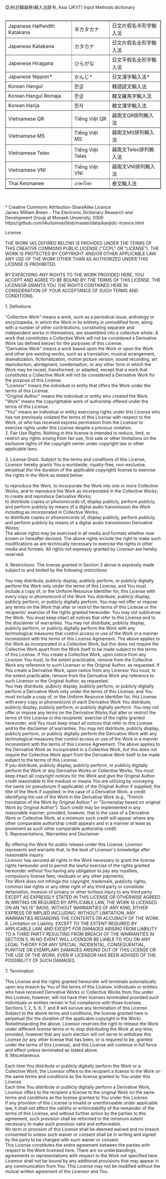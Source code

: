 亞洲(日韓越泰)輸入法辞书, Asia (JKVT) Input Methods dictionary<br><br><table border='1px' cellspacing=0 cellpadding=3><tr><td>Japanese Halfwidth Katakana</td><td>半カタカナ</td><td>日文片假名半形字輸入法</td></tr><tr><td>Japanese Katakana</td><td>カタカナ</td><td>日文片假名全形字輸入法</td></tr><tr><td>Japenese Hiragana</td><td>ひらがな</td><td>日文平假名全形字輸入法</td></tr><tr><td>Japanese Nippon*</td><td>かんじ*</td><td>日文漢字輸入法*</td></tr><tr><td>Korean Hangul </td><td>한글</td><td>韓語諺文輸入法</td></tr><tr><td>Korean Hangul Romaja</td><td>한글 </td><td>韓文羅馬字輸入法</td></tr><tr><td>Korean Hanja </td><td>한자</td><td>韓文漢字輸入法</td></tr><tr><td>Vietnamese QR </td><td>Tiếng Việt QR</td><td>越南文QR排列輸入法</td></tr><tr><td>Vietnamese MS </td><td>Tiếng Việt MS</td><td>越南文MS排列輸入法</td></tr><tr><td>Vietnamese Telex </td><td>Tiếng Việt Telex</td><td>越南文Telex排列輸入法</td></tr><tr><td>Vietnamese VNI</td><td>Tiếng Việt VNI</td><td>越南文VNI排列輸入法</td></tr><tr><td>Thai Kesmanee</td><td>ภาษาไทย</td><td>泰文輸入法</td></tr></table><br><br>* Creative Commons Attribution-ShareAlike Licence <br>James William Breen - The Electronic Dictionary Research and Development Group at Monash University, 2000 <br> https//github.com/l4u/tomoe/blob/master/data/kanjidic-licence.html

License<br><br>THE WORK (AS DEFINED BELOW) IS PROVIDED UNDER THE TERMS OF THIS CREATIVE COMMONS PUBLIC LICENSE ("CCPL" OR "LICENSE"). THE WORK IS PROTECTED BY COPYRIGHT AND/OR OTHER APPLICABLE LAW. ANY USE OF THE WORK OTHER THAN AS AUTHORIZED UNDER THIS LICENSE IS PROHIBITED.<br><br>BY EXERCISING ANY RIGHTS TO THE WORK PROVIDED HERE, YOU ACCEPT AND AGREE TO BE BOUND BY THE TERMS OF THIS LICENSE. THE LICENSOR GRANTS YOU THE RIGHTS CONTAINED HERE IN CONSIDERATION OF YOUR ACCEPTANCE OF SUCH TERMS AND CONDITIONS.<br><br>1. Definitions<br><br>"Collective Work" means a work, such as a periodical issue, anthology or encyclopedia, in which the Work in its entirety in unmodified form, along with a number of other contributions, constituting separate and independent works in themselves, are assembled into a collective whole. A work that constitutes a Collective Work will not be considered a Derivative Work (as defined below) for the purposes of this License.<br>"Derivative Work" means a work based upon the Work or upon the Work and other pre-existing works, such as a translation, musical arrangement, dramatization, fictionalization, motion picture version, sound recording, art reproduction, abridgment, condensation, or any other form in which the Work may be recast, transformed, or adapted, except that a work that constitutes a Collective Work will not be considered a Derivative Work for the purpose of this License.<br>"Licensor" means the individual or entity that offers the Work under the terms of this License.<br>"Original Author" means the individual or entity who created the Work.<br>"Work" means the copyrightable work of authorship offered under the terms of this License.<br>"You" means an individual or entity exercising rights under this License who has not previously violated the terms of this License with respect to the Work, or who has received express permission from the Licensor to exercise rights under this License despite a previous violation.<br>2. Fair Use Rights. Nothing in this license is intended to reduce, limit, or restrict any rights arising from fair use, first sale or other limitations on the exclusive rights of the copyright owner under copyright law or other applicable laws.<br><br>3. License Grant. Subject to the terms and conditions of this License, Licensor hereby grants You a worldwide, royalty-free, non-exclusive, perpetual (for the duration of the applicable copyright) license to exercise the rights in the Work as stated below:<br><br>to reproduce the Work, to incorporate the Work into one or more Collective Works, and to reproduce the Work as incorporated in the Collective Works;<br>to create and reproduce Derivative Works;<br>to distribute copies or phonorecords of, display publicly, perform publicly, and perform publicly by means of a digital audio transmission the Work including as incorporated in Collective Works;<br>to distribute copies or phonorecords of, display publicly, perform publicly, and perform publicly by means of a digital audio transmission Derivative Works;<br>The above rights may be exercised in all media and formats whether now known or hereafter devised. The above rights include the right to make such modifications as are technically necessary to exercise the rights in other media and formats. All rights not expressly granted by Licensor are hereby reserved.<br><br>4. Restrictions. The license granted in Section 3 above is expressly made subject to and limited by the following restrictions:<br><br>You may distribute, publicly display, publicly perform, or publicly digitally perform the Work only under the terms of this License, and You must include a copy of, or the Uniform Resource Identifier for, this License with every copy or phonorecord of the Work You distribute, publicly display, publicly perform, or publicly digitally perform. You may not offer or impose any terms on the Work that alter or restrict the terms of this License or the recipients' exercise of the rights granted hereunder. You may not sublicense the Work. You must keep intact all notices that refer to this License and to the disclaimer of warranties. You may not distribute, publicly display, publicly perform, or publicly digitally perform the Work with any technological measures that control access or use of the Work in a manner inconsistent with the terms of this License Agreement. The above applies to the Work as incorporated in a Collective Work, but this does not require the Collective Work apart from the Work itself to be made subject to the terms of this License. If You create a Collective Work, upon notice from any Licensor You must, to the extent practicable, remove from the Collective Work any reference to such Licensor or the Original Author, as requested. If You create a Derivative Work, upon notice from any Licensor You must, to the extent practicable, remove from the Derivative Work any reference to such Licensor or the Original Author, as requested.<br>You may distribute, publicly display, publicly perform, or publicly digitally perform a Derivative Work only under the terms of this License, and You must include a copy of, or the Uniform Resource Identifier for, this License with every copy or phonorecord of each Derivative Work You distribute, publicly display, publicly perform, or publicly digitally perform. You may not offer or impose any terms on the Derivative Works that alter or restrict the terms of this License or the recipients' exercise of the rights granted hereunder, and You must keep intact all notices that refer to this License and to the disclaimer of warranties. You may not distribute, publicly display, publicly perform, or publicly digitally perform the Derivative Work with any technological measures that control access or use of the Work in a manner inconsistent with the terms of this License Agreement. The above applies to the Derivative Work as incorporated in a Collective Work, but this does not require the Collective Work apart from the Derivative Work itself to be made subject to the terms of this License.<br>If you distribute, publicly display, publicly perform, or publicly digitally perform the Work or any Derivative Works or Collective Works, You must keep intact all copyright notices for the Work and give the Original Author credit reasonable to the medium or means You are utilizing by conveying the name (or pseudonym if applicable) of the Original Author if supplied; the title of the Work if supplied; in the case of a Derivative Work, a credit identifying the use of the Work in the Derivative Work (e.g., "French translation of the Work by Original Author," or "Screenplay based on original Work by Original Author"). Such credit may be implemented in any reasonable manner; provided, however, that in the case of a Derivative Work or Collective Work, at a minimum such credit will appear where any other comparable authorship credit appears and in a manner at least as prominent as such other comparable authorship credit.<br>5. Representations, Warranties and Disclaimer<br><br>By offering the Work for public release under this License, Licensor represents and warrants that, to the best of Licensor's knowledge after reasonable inquiry:<br>Licensor has secured all rights in the Work necessary to grant the license rights hereunder and to permit the lawful exercise of the rights granted hereunder without You having any obligation to pay any royalties, compulsory license fees, residuals or any other payments;<br>The Work does not infringe the copyright, trademark, publicity rights, common law rights or any other right of any third party or constitute defamation, invasion of privacy or other tortious injury to any third party.<br>EXCEPT AS EXPRESSLY STATED IN THIS LICENSE OR OTHERWISE AGREED IN WRITING OR REQUIRED BY APPLICABLE LAW, THE WORK IS LICENSED ON AN "AS IS" BASIS, WITHOUT WARRANTIES OF ANY KIND, EITHER EXPRESS OR IMPLIED INCLUDING, WITHOUT LIMITATION, ANY WARRANTIES REGARDING THE CONTENTS OR ACCURACY OF THE WORK.<br>6. Limitation on Liability. EXCEPT TO THE EXTENT REQUIRED BY APPLICABLE LAW, AND EXCEPT FOR DAMAGES ARISING FROM LIABILITY TO A THIRD PARTY RESULTING FROM BREACH OF THE WARRANTIES IN SECTION 5, IN NO EVENT WILL LICENSOR BE LIABLE TO YOU ON ANY LEGAL THEORY FOR ANY SPECIAL, INCIDENTAL, CONSEQUENTIAL, PUNITIVE OR EXEMPLARY DAMAGES ARISING OUT OF THIS LICENSE OR THE USE OF THE WORK, EVEN IF LICENSOR HAS BEEN ADVISED OF THE POSSIBILITY OF SUCH DAMAGES.<br><br>7. Termination<br><br>This License and the rights granted hereunder will terminate automatically upon any breach by You of the terms of this License. Individuals or entities who have received Derivative Works or Collective Works from You under this License, however, will not have their licenses terminated provided such individuals or entities remain in full compliance with those licenses. Sections 1, 2, 5, 6, 7, and 8 will survive any termination of this License.<br>Subject to the above terms and conditions, the license granted here is perpetual (for the duration of the applicable copyright in the Work). Notwithstanding the above, Licensor reserves the right to release the Work under different license terms or to stop distributing the Work at any time; provided, however that any such election will not serve to withdraw this License (or any other license that has been, or is required to be, granted under the terms of this License), and this License will continue in full force and effect unless terminated as stated above.<br>8. Miscellaneous<br><br>Each time You distribute or publicly digitally perform the Work or a Collective Work, the Licensor offers to the recipient a license to the Work on the same terms and conditions as the license granted to You under this License.<br>Each time You distribute or publicly digitally perform a Derivative Work, Licensor offers to the recipient a license to the original Work on the same terms and conditions as the license granted to You under this License.<br>If any provision of this License is invalid or unenforceable under applicable law, it shall not affect the validity or enforceability of the remainder of the terms of this License, and without further action by the parties to this agreement, such provision shall be reformed to the minimum extent necessary to make such provision valid and enforceable.<br>No term or provision of this License shall be deemed waived and no breach consented to unless such waiver or consent shall be in writing and signed by the party to be charged with such waiver or consent.<br>This License constitutes the entire agreement between the parties with respect to the Work licensed here. There are no understandings, agreements or representations with respect to the Work not specified here. Licensor shall not be bound by any additional provisions that may appear in any communication from You. This License may not be modified without the mutual written agreement of the Licensor and You.
